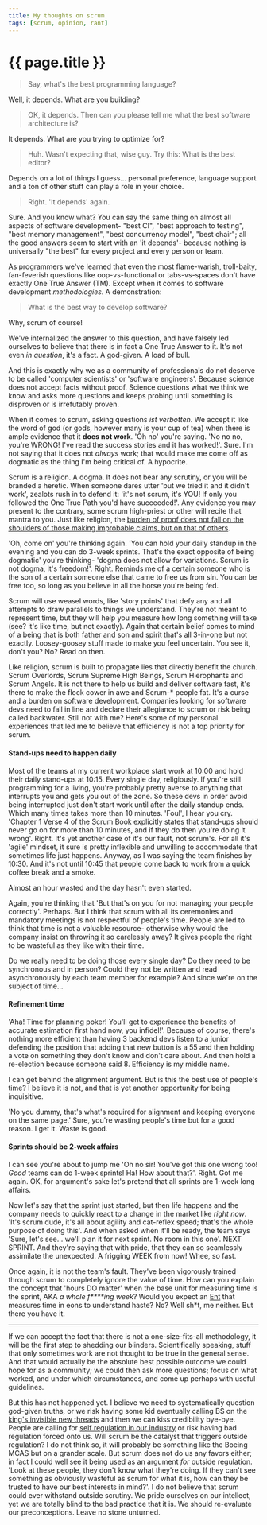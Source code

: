 ```yaml
---
title: My thoughts on scrum
tags: [scrum, opinion, rant]
---
```


# {{ page.title }}

> Say, what's the best programming language?

Well, it depends. What are you building?

> OK, it depends. Then can you please tell me what the best software architecture is?

It depends. What are you trying to optimize for?

> Huh. Wasn't expecting that, wise guy. Try this: What is the best editor?

Depends on a lot of things I guess... personal preference, language support and a ton of other stuff can play a role in your choice.

> Right. 'It depends' again.

Sure. And you know what? You can say the same thing on almost all aspects of software development- "best CI", "best approach to testing", "best memory management", "best concurrency model", "best chair"; all the good answers seem to start with an 'it depends'- because nothing is universally "the best" for every project and every person or team.

As programmers we've learned that even the most flame-warish, troll-baity, fan-feverish questions like oop-vs-functional or tabs-vs-spaces don't have exactly One True Answer (TM). Except when it comes to software development _methodologies_. A demonstration:

> What is the best way to develop software?

Why, scrum of course!

We've internalized the answer to this question, and have falsely led ourselves to believe that there is in fact a One True Answer to it. It's not even _in question_, it's a fact. A god-given. A load of bull.

And this is exactly why we as a community of professionals do not deserve to be called 'computer scientists' or 'software engineers'. Because science does not accept facts without proof. Science questions what we think we know and asks more questions and keeps probing until something is disproven or is irrefutably proven.

When it comes to scrum, asking questions _ist verbotten_. We accept it like the word of god (or gods, however many is your cup of tea) when there is ample evidence that it __does not work__.
'Oh no' you're saying. 'No no no, you're WRONG! I've read the success stories and it has worked!'. Sure. I'm not saying that it does not _always_ work; that would make me come off as dogmatic as the thing I'm being critical of. A hypocrite.

Scrum is a religion. A dogma. It does not bear any scrutiny, or you will be branded a heretic. When someone dares utter 'but we tried it and it didn't work', zealots rush in to defend it: 'it's not scrum, it's YOU! If only you followed the One True Path you'd have succeeded!'. Any evidence you may present to the contrary, some scrum high-priest or other will recite that mantra to you. Just like religion, the [burden of proof does not fall on the shoulders of those making improbable claims, but on that of others](https://en.wikipedia.org/wiki/Russell%27s_teapot).

'Oh, come on' you're thinking again. 'You can hold your daily standup in the evening and you can do 3-week sprints. That's the exact opposite of being dogmatic' you're thinking- 'dogma does not allow for variations. Scrum is not dogma, it's freedom!'. Right. Reminds me of a certain someone who is the son of a certain someone else that came to free us from sin. You can be free too, so long as you believe in all the horse you're being fed.

Scrum will use weasel words, like 'story points' that defy any and all attempts to draw parallels to things we understand. They're not meant to represent time, but they will help you measure how long something will take (see? it's like time, but not exactly). Again that certain belief comes to mind of a being that is both father and son and spirit that's all 3-in-one but not exactly. Loosey-goosey stuff made to make you feel uncertain. You see it, don't you? No? Read on then.

Like religion, scrum is built to propagate lies that directly benefit the church. Scrum Overlords, Scrum Supreme High Beings, Scrum Hierophants and Scrum Angels. It is not there to help us build and deliver software fast, it's there to make the flock cower in awe and Scrum-* people fat. It's a curse and a burden on software development. Companies looking for software devs need to fall in line and declare their allegiance to scrum or risk being called backwater. Still not with me? Here's some of my personal experiences that led me to believe that efficiency is not a top priority for scrum.

#### Stand-ups need to happen daily
Most of the teams at my current workplace start work at 10:00 and hold their daily stand-ups at 10:15. Every single day, religiously. If you're still programming for a living, you're probably pretty averse to anything that interrupts you and gets you out of the zone. So these devs in order avoid being interrupted just don't start work until after the daily standup ends. Which many times takes more than 10 minutes. 'Foul', I hear you cry. 'Chapter 1 Verse 4 of the Scrum Book explicitly states that stand-ups should never go on for more than 10 minutes, and if they do then you're doing it wrong'. Right. It's yet another case of it's our fault, not scrum's. For all it's 'agile' mindset, it sure is pretty inflexible and unwilling to accommodate that sometimes life just happens. Anyway, as I was saying the team finishes by 10:30. And it's not until 10:45 that people come back to work from a quick coffee break and a smoke.

Almost an hour wasted and the day hasn't even started.

Again, you're thinking that 'But that's on you for not managing your people correctly'. Perhaps. But I think that scrum with all its ceremonies and mandatory meetings is not respectful of people's time. People are led to think that time is not a valuable resource- otherwise why would the company insist on throwing it so carelessly away? It gives people the right to be wasteful as they like with their time. 

Do we really need to be doing those every single day? Do they need to be synchronous and in person? Could they not be written and read asynchronously by each team member for example? And since we're on the subject of time...

#### Refinement time
'Aha! Time for planning poker! You'll get to experience the benefits of accurate estimation first hand now, you infidel!'. Because of course, there's nothing more efficient than having 3 backend devs listen to a junior defending the position that adding that new button is a 55 and then holding a vote on something they don't know and don't care about. And then hold a re-election because someone said 8. Efficiency is my middle name.

I can get behind the alignment argument. But is this the best use of people's time? I believe it is not, and that is yet another opportunity for being inquisitive.

'No you dummy, that's what's required for alignment and keeping everyone on the same page.' Sure, you're wasting people's time but for a good reason. I get it. Waste is good.

#### Sprints should be 2-week affairs
I can see you're about to jump me 'Oh no sir! You've got this one wrong too! _Good_ teams can do 1-week sprints! Ha! How about that?'. Right. Got me again. OK, for argument's sake let's pretend that all sprints are 1-week long affairs.

Now let's say that the sprint just started, but then life happens and the company needs to quickly react to a change in the market like _right now_. 'It's scrum dude, it's all about agility and cat-reflex speed; that's the whole purpose of doing this'. And when asked when it'll be ready, the team says 'Sure, let's see... we'll plan it for next sprint. No room in this one'. NEXT SPRINT. And they're saying that with pride, that they can so seamlessly assimilate the unexpected. A frigging WEEK from now! Whee, so fast.

Once again, it is not the team's fault. They've been vigorously trained through scrum to completely ignore the value of time. How can you explain the concept that 'hours DO matter' when the base unit for measuring time is the sprint, AKA _a whole f\****ing week_? Would you expect an [Ent](https://en.wikipedia.org/wiki/Ent) that measures time in eons to understand haste? No? Well sh\*t, me neither. But there you have it.

---

If we can accept the fact that there is not a one-size-fits-all methodology, it will be the first step to shedding our blinders. Scientifically speaking, stuff that only sometimes work are not thought to be true in the general sense. And that would actually be the absolute best possible outcome we could hope for as a community; we could then ask more questions; focus on what worked, and under which circumstances, and come up perhaps with useful guidelines.

But this has not happened yet. I believe we need to systematically question god-given truths, or we risk having some kid eventually calling BS on the [king's invisible new threads](https://en.wikipedia.org/wiki/The_Emperor%27s_New_Clothes) and then we can kiss credibility bye-bye. People are calling for [self regulation in our industry](https://www.forbes.com/sites/forbestechcouncil/2018/07/09/the-self-regulation-window-is-closing-for-tech-companies) or risk having bad regulation forced onto us. Will scrum be the catalyst that triggers outside regulation? I do not think so, it will probably be something like the Boeing MCAS but on a grander scale. But scrum does not do us any favors either; in fact I could well see it being used as an argument _for_ outside regulation. 'Look at these people, they don't know what they're doing. If they can't see something as obviously wasteful as scrum for what it is, how can they be trusted to have our best interests in mind?'. I do not believe that scrum could ever withstand outside scrutiny. We pride ourselves on our intellect, yet we are totally blind to the bad practice that it is. We should re-evaluate our preconceptions. Leave no stone unturned.